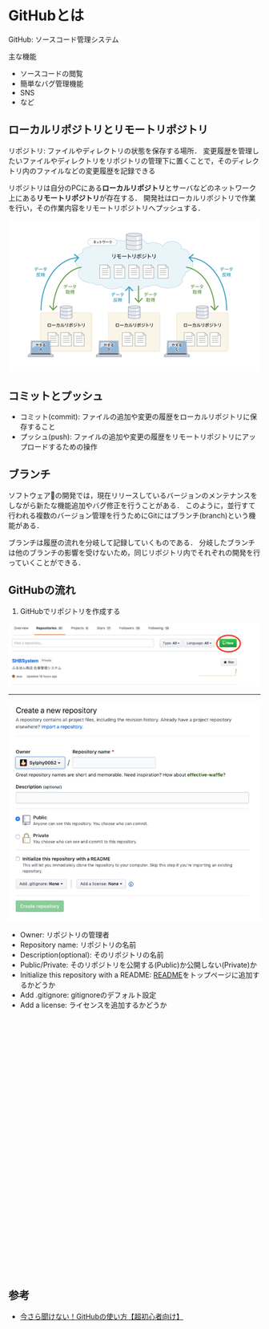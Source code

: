 # GitHubとは
GitHub: ソースコード管理システム

主な機能
- ソースコードの閲覧
- 簡単なバグ管理機能
- SNS
- など

## ローカルリポジトリとリモートリポジトリ
リポジトリ: ファイルやディレクトリの状態を保存する場所．
変更履歴を管理したいファイルやディレクトリをリポジトリの管理下に置くことで，そのディレクトリ内のファイルなどの変更履歴を記録できる

リポジトリは自分のPCにある**ローカルリポジトリ**とサーバなどのネットワーク上にある**リモートリポジトリ**が存在する．
開発社はローカルリポジトリで作業を行い，その作業内容をリモートリポジトリへプッシュする．

![](./figs/about-1.png)

## コミットとプッシュ
- コミット(commit): ファイルの追加や変更の履歴をローカルリポジトリに保存すること
- プッシュ(push): ファイルの追加や変更の履歴をリモートリポジトリにアップロードするための操作

## ブランチ
ソフトウェアの開発では，現在リリースしているバージョンのメンテナンスをしながら新たな機能追加やバグ修正を行うことがある．
このように，並行すて行われる複数のバージョン管理を行うためにGitにはブランチ(branch)という機能がある．

ブランチは履歴の流れを分岐して記録していくものである．
分岐したブランチは他のブランチの影響を受けないため，同じリポジトリ内でそれぞれの開発を行っていくことができる．

## GitHubの流れ

1. GitHubでリポジトリを作成する

![](./figs/about-2.png)

---

![](./figs/about-3.png)

- Owner: リポジトリの管理者
- Repository name: リポジトリの名前
- Description(optional): そのリポジトリの名前
- Public/Private: そのリポジトリを公開する(Public)か公開しない(Private)か
- Initialize this repository with a README: [README](#readme)をトップページに追加するかどうか
- Add .gitignore: gitignoreのデフォルト設定
- Add a license: ライセンスを追加するかどうか


<br>
<br>
<br>
<br>
<br>
<br>
<br>
<br>
<br>
<br>
<br>
<br>
<br>
<br>
<br>
<br>
<br>
<br>
<br>
<br>
<br>
<br>
<br>
<br>
<br>
<br>
<br>
<br>
<br>
<br>

<a name="readme"></a>

## 参考
- [今さら聞けない！GitHubの使い方【超初心者向け】](https://techacademy.jp/magazine/6235)
